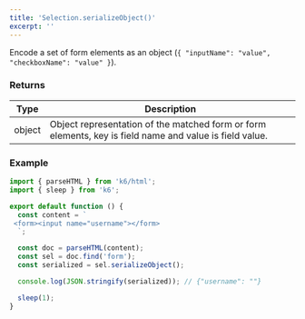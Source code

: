 ```yaml
---
title: 'Selection.serializeObject()'
excerpt: ''
---
```


Encode a set of form elements as an object (`{ "inputName": "value", "checkboxName": "value" }`).

### Returns

| Type   | Description                                                                                             |
| ------ | ------------------------------------------------------------------------------------------------------- |
| object | Object representation of the matched form or form elements, key is field name and value is field value. |

### Example

<CodeGroup labels={[]}>

```javascript
import { parseHTML } from 'k6/html';
import { sleep } from 'k6';

export default function () {
  const content = `
 <form><input name="username"></form>
  `;

  const doc = parseHTML(content);
  const sel = doc.find('form');
  const serialized = sel.serializeObject();

  console.log(JSON.stringify(serialized)); // {"username": ""}

  sleep(1);
}
```

</CodeGroup>
